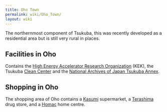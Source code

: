 ```yaml
---
title: Oho Town
permalink: wiki/Oho_Town/
layout: wiki
---
```


The northernmost component of Tsukuba, this was recently developed as a
residential area but is still very rural in places.

Facilities in Oho
-----------------

Contains the [High Energy Accelerator Research
Organization](/wiki/High_Energy_Accelerator_Research_Organization "wikilink")
(KEK), the Tsukuba [Clean Center](/wiki/Clean_Center "wikilink") and the
[National Archives of Japan Tsukuba
Annex](/wiki/National_Archives_of_Japan_Tsukuba_Annex "wikilink").

Shopping in Oho
---------------

The shopping area of Oho contains a [Kasumi](/wiki/Kasumi "wikilink")
supermarket, a [Terashima](/wiki/Terashima "wikilink") drug store, and a
[Homac](/wiki/Homac "wikilink") home centre.
